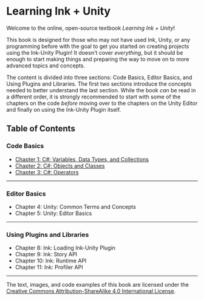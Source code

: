 # Learning Ink + Unity

Welcome to the online, open-source textbook *Learning Ink + Unity*!

This book is designed for those who may not have used Ink, Unity, or any programming before with the goal to get you started on creating projects using the Ink-Unity Plugin! It doesn't cover *everything*, but it should be enough to start making things and preparing the way to move on to more advanced topics and concepts.

The content is divided into three sections: Code Basics, Editor Basics, and Using Plugins and Libraries. The first two sections introduce the concepts needed to better understand the last section. While the book *can* be read in a different order, it is strongly recommended to start with some of the chapters on the code *before* moving over to the chapters on the Unity Editor and finally on using the Ink-Unity Plugin itself.

## Table of Contents

### Code Basics

- [Chapter 1: C#: Variables, Data Types, and Collections](./chapter1/index.md)
- [Chapter 2: C#: Objects and Classes](./chapter2/index.md)
- [Chapter 3: C#: Operators](./chapter3/index.md)

---

### Editor Basics

- Chapter 4: Unity: Common Terms and Concepts
- Chapter 5: Unity: Editor Basics

---

### Using Plugins and Libraries

- Chapter 8: Ink: Loading Ink-Unity Plugin
- Chapter 9: Ink: Story API
- Chapter 10: Ink: Runtime API
- Chapter 11: Ink: Profiler API

---

The text, images, and code examples of this book are licensed under the [Creative Commons Attribution-ShareAlike 4.0 International License](https://creativecommons.org/licenses/by-sa/4.0/).
